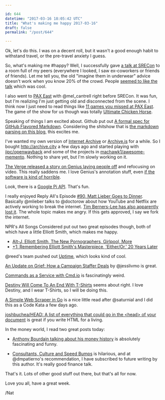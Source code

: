 ```yaml
---

id: 644
datetime: "2017-03-16 18:05:42 UTC"
title: "What's making me happy 2017-03-16"
draft: false
permalink: "/post/644"

---
```


Ok, let's do this. I was on a decent roll, but it wasn't a good enough habit to withstand travel, or the pre-travel anxiety I guess.

So, what's making me #happy? Well, I successfully gave [a talk at SRECon](https://www.usenix.org/conference/srecon17americas/program/presentation/welch) to a room full of my peers (everywhere I looked, I saw ex-coworkers or friends of friends). Let me tell you, the old "imagine them in underwear" advice doesn't work when you know 20% of the crowd. People [seemed to like the talk](https://twitter.com/nora_js/status/841353901588664325) which was cool.

I also went to [PAX East](http://east.paxsite.com/) with @mel_cantrell right before SRECon. It was fun, but I'm realizing I'm just getting old and disconnected from the scene. I think now I just need to read things like [11 games you missed at PAX East](http://www.gamespot.com/gallery/11-cool-games-you-might-have-missed-at-pax-east-20/2900-1149/). The game of the show for us though was totally [Ultimate Chicken Horse](https://www.cleverendeavourgames.com/ultimate-chicken-horse/).

Speaking of things I am excited about. Github put out [A formal spec for GitHub Flavored Markdown](https://githubengineering.com/a-formal-spec-for-github-markdown/). Considering the shitshow that is [the markdown parsing on this blog](https://github.com/icco/natnatnat/blob/master/markdown.go), this excites me.

I've wanted my own version of [Internet Archive](https://archive.org/) or [Archive.is](https://archive.fo/) for a while. So I bought http://archive.city a few days ago and started playing with [iipc/openwayback](https://github.com/iipc/openwayback) and some of the projects in [machawk1/awesome-memento](https://github.com/machawk1/awesome-memento). Nothing to share yet, but I'm slowly working on it.

[The Verge released a story on Genius laying people off](http://www.theverge.com/2017/3/15/14924238/rap-genius-web-annotator-chrome-extension-news) and refocusing on video. This really saddens me. I love Genius's annotation stuff, even [if the software is kind of horrible](https://writing.natwelch.com/post/575).

Look, there is a [Google Pi API](https://pi.delivery/). That's fun.

I really enjoyed Reply All's Episode [#90, Matt Lieber Goes to Dinner](http://pca.st/v9j0). Basically @mlieber talks to @doctorow about how YouTube and Netflix are actively working to break the internet. [Tim Berners-Lee has also apparently lost it](https://www.techdirt.com/articles/20170301/03062936815/tim-berners-lee-endorses-drm-html5-offers-depressingly-weak-defense-his-decision.shtml). The whole topic makes me angry. If this gets approved, I say we fork the internet.

NPR's All Songs Considered put out two great episodes though, both of which have a little Elliott Smith, which makes me happy.

 - [Alt-J, Elliott Smith, The New Pornographers, Girlpool, More](http://pca.st/A8Ur)
 - [+1: Remembering Elliott Smith's Masterpiece, 'Either/Or,' 20 Years Later](http://pca.st/60GQ)


@reed's team pushed out [Uptime](http://www.theverge.com/2017/3/12/14898914/uptime-goofy-video-sharing-app-google-area-120-startup-incubator), which looks kind of cool.


[An Update on Grief: How a Campaign Staffer Deals](https://medium.com/@jessicamoralesrocketto/an-update-on-grief-how-a-campaign-staffer-deals-4870aeca215b?source=ifttt--------------1) by @jesslivmo is great.

[Commands as a Service with Cmd.io](http://gliderlabs.com/devlog/2016/announcing-cmd-io/) is fascinatingly weird.

[Destiny Will Come To An End With T-Shirts](https://kotaku.com/destiny-will-come-to-an-end-with-free-t-shirts-1793089796) seems about right. I love Destiny, and I wear T-Shirts, so I will be doing this.

[A Simple Web Scraper in Go](https://schier.co/blog/2015/04/26/a-simple-web-scraper-in-go.html) is a nice little read after @saturnial and I did this as a Code Kata a few days ago.

[joshbuchea/HEAD: A list of everything that could go in the &lt;head&gt; of your document](https://github.com/joshbuchea/HEAD) is great if you write HTML for a living.


In the money world, I read two great posts today: 

 - [Anthony Bourdain talking about his money history](https://www.wealthsimple.com/en-us/magazine/money-diary-anthony-bourdain-3) is absolutely fascinating and funny.

 - [Consultants, Culture and Speed Bumps](https://www.bloomberg.com/view/articles/2017-03-15/consultants-culture-and-speed-bumps) is hilarious, and at @dmpatierno's recommendation, I have subscribed to future writing by this author. It's really good finance talk.


That's it. Lots of other good stuff out there, but that's all for now.

Love you all, have a great week.

/Nat

